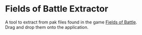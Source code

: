 # Fields of Battle Extractor
A tool to extract from pak files found in the game [Fields of Battle](https://store.steampowered.com/app/370800).</br>
Drag and drop them onto the application.
